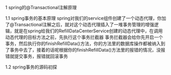 1 spring的@Transactional注解原理

1.1 spring事务的基本原理
spring对我们的service组件创建了一个动态代理，你加了@Transactional注解之后，就对这个动态代理插入了一堆事务管理的增强逻辑，就是在spring给我们的RefillDataCenterService创建的动态代理中，在调用动态代理的目标方法之前，先执行这个事务拦截器
事务拦截器会给你先开启一个事务，然后执行你的finishRefillData()方法，你的方法里的数据库操作都被纳入到了事务中去了，接着的话呢根据你的finishRefillData()方法里的报错的情况，没报错就提交事务，报错就回滚事务

1.2 spring事务的源码初探
